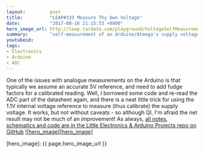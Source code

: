 ```yaml
---
layout:         post
title:          "LEAP#333 Measure Thy Own Voltage"
date:           "2017-08-16 21:15:53 +0800"
hero_image_url: http://leap.tardate.com/playground/VoltageSelfMeasurement/assets/VoltageSelfMeasurement_build.jpg
summary:        "self-measurement of an Arduino/Atmega's supply voltage (Vcc)"
youtubeid:
tags:
- Electronics
- Arduino
- ADC
---
```


One of the issues with analogue measurements on the Arduino is that typically we assume an accurate 5V reference,
and need to add fudge factors for a calibrated reading.
Well, I borrowed some code and re-read the ADC part of the datasheet again, and there is a neat little trick for
using the 1.1V internal voltage reference to measure (thus calibrate) the supply voltage.
It works, but not without caveats - so although QI, I'm afraid the net result may not be much of an improvement!
As always, [all notes, schematics and code are in the Little Electronics & Arduino Projects repo on GitHub][project]
[![hero_image][hero_image]][project]

[leap]: http://leap.tardate.com
[project]: https://github.com/tardate/LittleArduinoProjects/tree/master/playground/VoltageSelfMeasurement
[hero_image]: {{ page.hero_image_url }}
